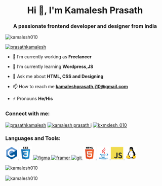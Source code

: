 <h1 align="center">Hi 👋, I'm Kamalesh Prasath</h1>
<h3 align="center">A passionate frontend developer and designer from India</h3>

<p align="left"> <img src="https://komarev.com/ghpvc/?username=kamalesh010&label=Profile%20views&color=0e75b6&style=flat" alt="kamalesh010" /> </p>

<p align="left"> <a href="https://twitter.com/prasathkamalesh" target="blank"><img src="https://img.shields.io/twitter/follow/prasathkamalesh?logo=twitter&style=for-the-badge" alt="prasathkamalesh" /></a> </p>

- 🔭 I’m currently working as **Freelancer**

- 🌱 I’m currently learning **Wordpress,JS**

- 💬 Ask me about **HTML, CSS and Designing**

- 📫 How to reach me **kamaleshprasath.j10@gmail.com**

- ⚡ Pronouns **He/His**

<h3 align="left">Connect with me:</h3>
<p align="left">
<a href="https://twitter.com/prasathkamalesh" target="blank"><img align="center" src="https://raw.githubusercontent.com/rahuldkjain/github-profile-readme-generator/master/src/images/icons/Social/twitter.svg" alt="prasathkamalesh" height="30" width="40" /></a>
<a href="https://linkedin.com/in/kamalesh prasath j" target="blank"><img align="center" src="https://raw.githubusercontent.com/rahuldkjain/github-profile-readme-generator/master/src/images/icons/Social/linked-in-alt.svg" alt="kamalesh prasath j" height="30" width="40" /></a>
<a href="https://instagram.com/kxmxlesh_010" target="blank"><img align="center" src="https://raw.githubusercontent.com/rahuldkjain/github-profile-readme-generator/master/src/images/icons/Social/instagram.svg" alt="kxmxlesh_010" height="30" width="40" /></a>
</p>

<h3 align="left">Languages and Tools:</h3>
<p align="left"> <a href="https://www.cprogramming.com/" target="_blank" rel="noreferrer"> <img src="https://raw.githubusercontent.com/devicons/devicon/master/icons/c/c-original.svg" alt="c" width="40" height="40"/> </a> <a href="https://www.w3schools.com/css/" target="_blank" rel="noreferrer"> <img src="https://raw.githubusercontent.com/devicons/devicon/master/icons/css3/css3-original-wordmark.svg" alt="css3" width="40" height="40"/> </a> <a href="https://www.figma.com/" target="_blank" rel="noreferrer"> <img src="https://www.vectorlogo.zone/logos/figma/figma-icon.svg" alt="figma" width="40" height="40"/> </a> <a href="https://www.framer.com/" target="_blank" rel="noreferrer"> <img src="https://www.vectorlogo.zone/logos/framer/framer-icon.svg" alt="framer" width="40" height="40"/> </a> <a href="https://git-scm.com/" target="_blank" rel="noreferrer"> <img src="https://www.vectorlogo.zone/logos/git-scm/git-scm-icon.svg" alt="git" width="40" height="40"/> </a> <a href="https://www.w3.org/html/" target="_blank" rel="noreferrer"> <img src="https://raw.githubusercontent.com/devicons/devicon/master/icons/html5/html5-original-wordmark.svg" alt="html5" width="40" height="40"/> </a> <a href="https://www.java.com" target="_blank" rel="noreferrer"> <img src="https://raw.githubusercontent.com/devicons/devicon/master/icons/java/java-original.svg" alt="java" width="40" height="40"/> </a> <a href="https://developer.mozilla.org/en-US/docs/Web/JavaScript" target="_blank" rel="noreferrer"> <img src="https://raw.githubusercontent.com/devicons/devicon/master/icons/javascript/javascript-original.svg" alt="javascript" width="40" height="40"/> </a> <a href="https://www.linux.org/" target="_blank" rel="noreferrer"> <img src="https://raw.githubusercontent.com/devicons/devicon/master/icons/linux/linux-original.svg" alt="linux" width="40" height="40"/> </a> </p>

<p><img align="center" src="https://github-readme-stats.vercel.app/api/top-langs?username=kamalesh010&show_icons=true&locale=en&layout=compact" alt="kamalesh010" /></p>

<p><img align="center" src="https://github-readme-streak-stats.herokuapp.com/?user=kamalesh010&" alt="kamalesh010" /></p>
